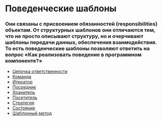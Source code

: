 # Поведенческие шаблоны

<h3>Они связаны с присвоением обязанностей (responsibilities) объектам. От структурных шаблонов они отличаются тем, что не просто описывают структуру, но и очерчивают шаблоны передачи данных, обеспечения взаимодействия. То есть поведенческие шаблоны позволяют ответить на вопрос «Как реализовать поведение в программном компоненте?»</h3>

- [Цепочка ответственности][ChainOfResponsibility]
- [Команда][Team]
- [Итератор][Iterator]
- [Посредник][Mediator]
- [Хранитель][TheKeeper]
- [Посетитель][Visitor]
- [Стратегия][Strategy]
- [Состояние][State]
- [Шаблонный метод][TemplateMethod]

[ChainOfResponsibility]: https://github.com/MishanyaGG/PatternsPHP/tree/master/Поведенческие%20шаблоны/ChainОfResponsibility
[Team]: https://github.com/MishanyaGG/PatternsPHP/tree/master/Поведенческие%20шаблоны/Team
[Iterator]: https://github.com/MishanyaGG/PatternsPHP/tree/master/Поведенческие%20шаблоны/Iterator
[Mediator]: https://github.com/MishanyaGG/PatternsPHP/tree/master/Поведенческие%20шаблоны/Mediator
[TheKeeper]: https://github.com/MishanyaGG/PatternsPHP/tree/master/Поведенческие%20шаблоны/TheKeeper
[Visitor]: https://github.com/MishanyaGG/PatternsPHP/tree/master/Поведенческие%20шаблоны/Visitor
[Strategy]: https://github.com/MishanyaGG/PatternsPHP/tree/master/Поведенческие%20шаблоны/Strategy
[State]: https://github.com/MishanyaGG/PatternsPHP/tree/master/Поведенческие%20шаблоны/State
[TemplateMethod]: https://github.com/MishanyaGG/PatternsPHP/tree/master/Поведенческие%20шаблоны/TemplateMethod
